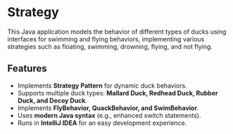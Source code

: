 # Strategy
This Java application models the behavior of different types of ducks using interfaces for swimming and flying behaviors, implementing various strategies such as floating, swimming, drowning, flying, and not flying.

## Features
- Implements **Strategy Pattern** for dynamic duck behaviors.
- Supports multiple duck types: **Mallard Duck, Redhead Duck, Rubber Duck, and Decoy Duck**.
- Implements **FlyBehavior, QuackBehavior, and SwimBehavior**.
- Uses **modern Java syntax** (e.g., enhanced switch statements).
- Runs in **IntelliJ IDEA** for an easy development experience.
